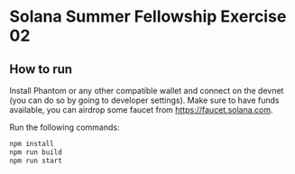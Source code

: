 # Solana Summer Fellowship Exercise 02

## How to run

Install Phantom or any other compatible wallet and connect on the devnet (you can do so by going to developer settings).
Make sure to have funds available, you can airdrop some faucet from https://faucet.solana.com.

Run the following commands:

```bash
npm install
npm run build
npm run start
```